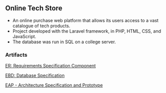 ## Online Tech Store

* An online purchase web platform that allows its users access to a vast catalogue of tech products.  
* Project developed with the Laravel framework, in PHP, HTML, CSS, and JavaScript.  
* The database was run in SQL on a college server.  

### Artifacts
[ER: Requirements Specification Component](./Docs/ER/er.md)

[EBD: Database Specification](./Docs/EBD/ebd.md)

[EAP - Architecture Specification and Prototype](./Docs/EAP/eap.md)

